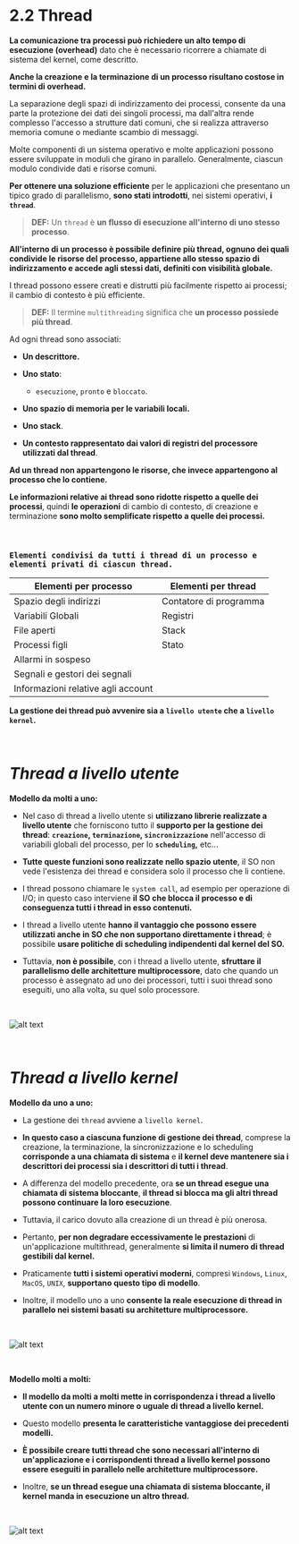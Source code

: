 # 2.2 Thread

**La comunicazione tra processi può richiedere un alto tempo di esecuzione (overhead)** dato che è necessario ricorrere a chiamate di sistema del kernel, come descritto.

**Anche la creazione e la terminazione di un processo risultano costose in termini di overhead.**

La separazione degli spazi di indirizzamento dei processi, consente da una parte la protezione dei dati dei singoli processi, ma dall'altra rende complesso l'accesso a strutture dati comuni, che si realizza attraverso memoria comune o mediante scambio di messaggi.

Molte componenti di un sistema operativo e molte applicazioni possono essere sviluppate in 
moduli che girano in parallelo. Generalmente, ciascun modulo condivide dati e risorse comuni. 

**Per ottenere una soluzione efficiente** per le applicazioni che presentano un tipico grado di 
parallelismo, **sono stati introdotti**, nei sistemi operativi, **i `thread`**.

>**DEF:** Un `thread` è **un flusso di esecuzione all'interno di uno stesso processo**.

**All'interno di un processo è possibile definire più thread, ognuno dei quali condivide le  risorse del processo, appartiene allo stesso spazio di indirizzamento e accede agli stessi dati, definiti con visibilità globale.**

I thread possono essere creati e distrutti più facilmente rispetto ai processi; il cambio di contesto è più efficiente.

>**DEF:** Il termine `multithreading` significa che **un processo possiede più thread**.

Ad ogni thread sono associati:

-   **Un descrittore.**

-   **Uno stato**: 
    -   `esecuzione`, `pronto` e `bloccato`.
    
-   **Uno spazio di memoria per le variabili locali.**

-   **Uno stack**.

-   **Un contesto rappresentato dai valori di registri del processore utilizzati dal thread**.

**Ad un thread non appartengono le risorse, che invece appartengono al processo che lo contiene.**

**Le informazioni relative ai thread sono ridotte rispetto a quelle dei processi**, quindi **le operazioni** di cambio di contesto, di creazione e terminazione **sono molto semplificate rispetto a quelle dei processi.**

&nbsp;
&nbsp;
&nbsp;

### **`Elementi condivisi da tutti i thread di un processo e elementi privati di ciascun thread.`**


| **Elementi per processo**          	| **Elementi per thread** 	|
|------------------------------------	|-------------------------	|
| Spazio degli indirizzi             	| Contatore di programma  	|
| Variabili Globali                  	| Registri                	|
| File aperti                        	| Stack                   	|
| Processi figli                     	| Stato                   	|
| Allarmi in sospeso                 	|                         	|
| Segnali e gestori dei segnali      	|                         	|
| Informazioni relative agli account 	|                         	|

**La gestione dei thread può avvenire sia a `livello utente` che a `livello kernel`.**

&nbsp;
&nbsp;
&nbsp;

*Thread a livello utente*
====

**Modello da molti a uno:**

-   Nel caso di thread a livello utente si **utilizzano librerie realizzate a livello utente** che forniscono tutto il **supporto per la gestione dei thread**: **`creazione`, `terminazione`, `sincronizzazione`** nell'accesso di variabili globali del processo, per lo **`scheduling`,** etc...

-   **Tutte queste funzioni sono realizzate nello spazio utente**, il SO non vede l'esistenza dei thread e considera solo il processo che li contiene.

-   I thread possono chiamare le `system call`, ad esempio per operazione di I/O; in questo caso interviene **il SO che blocca il processo e di conseguenza tutti i thread in esso contenuti.**

-   I thread a livello utente **hanno il vantaggio che possono essere utilizzati anche in SO che non supportano direttamente i thread**; è possibile **usare politiche di scheduling indipendenti dal kernel del SO.**

-   Tuttavia, **non è possibile**, con i thread a livello utente, **sfruttare il parallelismo delle architetture multiprocessore**, dato che quando un processo è assegnato ad uno dei processori, tutti i suoi thread sono eseguiti, uno alla volta, su quel solo processore.

&nbsp;
&nbsp;
&nbsp;

![alt text](https://i.imgur.com/JORxpzr.png)

&nbsp;
&nbsp;
&nbsp;

*Thread a livello kernel*
====

**Modello da uno a uno:**

-   La gestione dei `thread` avviene a `livello kernel`. 

-   **In questo caso a ciascuna funzione di gestione dei thread**, comprese la creazione, la terminazione, la sincronizzazione e Io scheduling **corrisponde a una chiamata di sistema** e **il kernel deve mantenere sia i descrittori dei processi sia i descrittori di tutti i thread**.

-   A differenza del modello precedente, ora **se un thread esegue una chiamata di sistema bloccante**, **il thread si blocca ma gli altri thread possono continuare la Ioro esecuzione**.

-   Tuttavia, il carico dovuto alla creazione di un thread è più onerosa. 

-   Pertanto, **per non degradare eccessivamente le prestazioni** di un'applicazione multithread, generalmente **si limita il numero di thread gestibili dal kernel.**

-   Praticamente **tutti i sistemi operativi moderni**, compresi `Windows`, `Linux`, `MacOS`, `UNIX`, **supportano questo tipo di modello**. 

-   Inoltre, il modello uno a uno **consente la reale esecuzione di thread in parallelo nei sistemi basati su architetture multiprocessore.**

&nbsp;
&nbsp;
&nbsp;

![alt text](https://i.imgur.com/gGINxle.png)

&nbsp;
&nbsp;
&nbsp;

**Modello molti a molti:**

-   **Il modello da molti a molti mette in corrispondenza i thread a livello utente con un numero minore o uguale di thread a livello kernel.** 

-   Questo modello **presenta le caratteristiche vantaggiose dei precedenti modelli.** 

-   **È possibile creare tutti thread che sono necessari all'interno di un'applicazione e i corrispondenti thread a livello kernel possono essere eseguiti in parallelo nelle architetture multiprocessore.** 

-   Inoltre, **se un thread esegue una chiamata di sistema bloccante, il kernel manda in esecuzione un altro thread.**

&nbsp;
&nbsp;
&nbsp;

![alt text](https://i.imgur.com/dOOQMGT.png)

